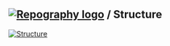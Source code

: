 
## [![Repography logo](https://images.repography.com/logo.svg)](https://repography.com) / Structure
[![Structure](https://images.repography.com/62831619/colew658/PersonalFinancePy/structure/VcjXpbaOG1-Y0F5CnBIrqVqIvVUPsSh_L6La2DFfiR0/1jFejQmq_CcGx5s151SNRCRenq7CIzEL9BKEBeSNqKA_table.svg)](https://github.com/colew658/PersonalFinancePy)

